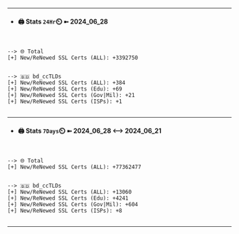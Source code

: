 

---
- #### 🖨️ **Stats** `24Hr`⏲️ ➼ 2024_06_28
```console


--> 🌐 Total
[+] New/ReNewed SSL Certs (ALL): +3392750


--> 🇧🇩 bd_ccTLDs
[+] New/ReNewed SSL Certs (ALL): +384
[+] New/ReNewed SSL Certs (Edu): +69
[+] New/ReNewed SSL Certs (Gov|Mil): +21
[+] New/ReNewed SSL Certs (ISPs): +1


```

---
- #### 🖨️ **Stats** `7Days`⏲️ ➼ 2024_06_28 <--> 2024_06_21
```console


--> 🌐 Total
[+] New/ReNewed SSL Certs (ALL): +77362477


--> 🇧🇩 bd_ccTLDs
[+] New/ReNewed SSL Certs (ALL): +13060
[+] New/ReNewed SSL Certs (Edu): +4241
[+] New/ReNewed SSL Certs (Gov|Mil): +604
[+] New/ReNewed SSL Certs (ISPs): +8


```

---

